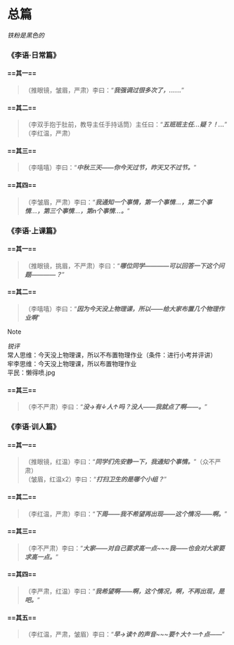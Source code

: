 # 总篇

*铁粉是黑色的*

### 《李语·日常篇》

#### ==其一==
> （推眼镜，皱眉，严肃）李曰：“***我强调过很多次了，......***”

#### ==其二==
> （李双手抱于肚前，教导主任手持话筒）主任曰：“***五班班主任...疑？！...***” <br>
> （李红温，严肃）

#### ==其三==
> （李嘻嘻）李曰：“***中秋三天——你今天过节，昨天又不过节。***” 

#### ==其四==
> （李皱眉，严肃）李曰：“***我通知一个事情，第一个事情...，第二个事情...，第三个事情...，第n个事情...。***”

### 《李语·上课篇》

#### ==其一==
> （推眼镜，挑眉，不严肃）李曰：“***哪位同学————可以回答一下这个问题————？***”

#### ==其二==
> （李嘻嘻）李曰：“***因为今天没上物理课，所以——给大家布置几个物理作业啊***”

> [!note]
> *锐评* <br>
> 常人思维：今天没上物理课，所以不布置物理作业（条件：进行小考并评讲） <br>
> 牢李思维：今天没上物理课，所以布置物理作业 <br>
> 平民：懒得喷.jpg

#### ==其三==
> （李不严肃）李曰：“***没→有↓人↑吗？没人——我就点了啊——。***”

### 《李语·训人篇》

#### ==其一==
> （推眼镜，红温）李曰：“***同学们先安静一下，我通知个事情。***”（众不严肃） <br>
> （皱眉，红温x2）李曰：“***打扫卫生的是哪个小组？***”

#### ==其二==
> （李红温，严肃）李曰：“***下周——我不希望再出现——这个情况——啊。***”

#### ==其三==
> （李不严肃）李曰：“***大家——对自己要求高一点~~~我——也会对大家要求高一点。***”

#### ==其四==
> （李严肃，红温）李曰：“***我希望啊——啊，这个情况，啊，不再出现，是吧。***”

#### ==其五==
> （李红温，严肃，皱眉）李曰：“***早→读↑的声音~~~要↑大↑一↑点——***”


<Share colorful />
